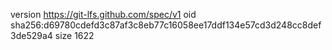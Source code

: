 version https://git-lfs.github.com/spec/v1
oid sha256:d69780cdefd3c87af3c8eb77c16058ee17ddf134e57cd3d248cc8def3de529a4
size 1622
